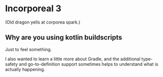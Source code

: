 Incorporeal 3
=============

(Old dragon yells at corporea spark.)

## Why are you using kotlin buildscripts

Just to feel something.

I also wanted to learn a little more about Gradle, and the additional type-safety and go-to-definition support sometimes helps to understand what is actually happening.